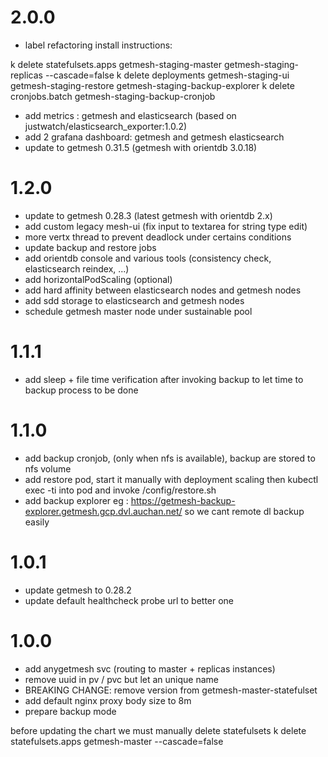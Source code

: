 # 2.0.0
* label refactoring install instructions:

k delete statefulsets.apps getmesh-staging-master getmesh-staging-replicas --cascade=false
k delete deployments getmesh-staging-ui getmesh-staging-restore getmesh-staging-backup-explorer
k delete cronjobs.batch getmesh-staging-backup-cronjob

* add metrics : getmesh and elasticsearch (based on justwatch/elasticsearch_exporter:1.0.2)
* add 2 grafana dashboard: getmesh and getmesh elasticsearch
* update to getmesh 0.31.5 (getmesh with orientdb 3.0.18)

# 1.2.0
* update to getmesh 0.28.3 (latest getmesh with orientdb 2.x)
* add custom legacy mesh-ui (fix input to textarea for string type edit)
* more vertx thread to prevent deadlock under certains conditions
* update backup and restore jobs
* add orientdb console and various tools (consistency check, elasticsearch reindex, ...)
* add horizontalPodScaling (optional)
* add hard affinity between elasticsearch nodes and getmesh nodes
* add sdd storage to elasticsearch and getmesh nodes
* schedule getmesh master node under sustainable pool

# 1.1.1
* add sleep + file time verification after invoking backup to let time to backup process to be done

# 1.1.0
* add backup cronjob, (only when nfs is available), backup are stored to nfs volume
* add restore pod, start it manually with deployment scaling then kubectl exec -ti into pod and invoke /config/restore.sh
* add backup explorer eg : https://getmesh-backup-explorer.getmesh.gcp.dvl.auchan.net/ so we cant remote dl backup easily

# 1.0.1
* update getmesh to 0.28.2
* update default healthcheck probe url to better one 

# 1.0.0

* add anygetmesh svc (routing to master + replicas instances)
* remove uuid in pv / pvc but let an unique name
* BREAKING CHANGE: remove version from getmesh-master-statefulset 
* add default nginx proxy body size to 8m
* prepare backup mode

before updating the chart we must manually delete statefulsets
k delete statefulsets.apps getmesh-master --cascade=false
